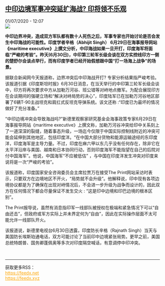 <!--1593600876000-->
[中印边境军事冲突延扩海战? 印将领不乐观](http://www.rfi.fr//cn/%E4%B8%AD%E5%9B%BD/20200701-%E4%B8%AD%E5%8D%B0%E8%BE%B9%E5%A2%83%E5%86%9B%E4%BA%8B%E5%86%B2%E7%AA%81%E5%BB%B6%E6%89%A9%E6%B5%B7%E6%88%98-%E5%8D%B0%E5%B0%86%E9%A2%86%E4%B8%8D%E4%B9%90%E8%A7%82)
------

<div>01/07/2020 - 12:07</div><img src="https://s.rfi.fr/media/display/087f08fe-a017-11ea-8fe1-005056a964fe/w:310/p:16x9/wy-4.jpg"><p><strong>中印边界冲突，造成双方军队都有数十人死伤之后，军事专家也开始讨论是否会发生中印海战的可能性。印度学者辛格（Abhijit Singh） 6月29日在海事报导网站《maritime executive》上撰文分析，中印海战如果一旦开打，印度海军将面临“严峻的考验”。昨天(6月30日)，中印第三轮军长级会谈在双方实控线印方一侧的楚舒尔会谈点举行，而有印度学者已经开始假想跟中国“打一场海上战争”的场景。</strong></p><div class="t-content__body u-clearfix"><div class="m-interstitial"></div><p>据联合新闻网今天报道称，边界冲突后中印海战开打? 专家分析结果指严峻考验。该报道引据《印度斯坦时报》6月30日消息，在当天举行的中印第三轮军长级会谈中，印方将再次要求中方从加勒万河谷、班公错等对峙地点撤军。为配合展现印方在会谈期间的强硬立场和“解决对峙局势的决心”，印度陆军已在加勒万河谷地区部署了6辆T-90主战坦克和肩扛式反坦克导弹系统。该文还称 :“印度已为最坏的情况做好了充分准备。”</p><p>“中印边境冲突会导致海战吗?”新德里观察家研究基金会海事政策专家6月29日在海事报导网站《maritime executive》上撰文称，加勒万河谷冲突给印中关系刻上了一道深深的裂缝，随着事态升级，一场迄今仅限于中国实际控制线附近的冲突可能会延伸到其他地区，包括印度洋。“在中国大部分货物和能源运输途经的东印度洋，印度海军是主导力量。不过，印度在麻六甲以东几乎没有任何存在，除非它在太平洋沿岸与美国、越南和日本协同行动，否则印度海军不能指望在自己的后院对付中国海军”。他说，中国海军“不应被低估” ，与中国在印度洋发生冲突对印度来说将是一次“严峻的考验”。</p><p>该报道称，印度国家安全咨询委员会主席拉贾万在接受The Print网站采访时表示，只要双方在边境地区不开火，“局势就不会升级”。他解释说，印中现有各项边境协议都是为了确保在出现对峙情况后，不会进一步升级为战争而设计的，因此双方在任何情况下都会尽量保证不发生交火 : “这是印中边境和印巴边境的根本区别”。</p><p>The Print报导说，虽然有消息指印军一线部队被授权在极端和紧急情况下可以“自由还击”，但政府或军方实际上并未界定何为“自由”，因此在实际操作层面不太可能允许一线部队开火。</p><p>该报道说，新德里电视台6月30日透露，印度防长辛格（Rajnath Singh）当天与美国防长埃斯珀通电话，双方可能讨论了当前印中边境紧张局势。更早之前，美国总统特朗普、国务卿蓬佩奥等多次对印度隔空喊话，有意调停中印冲突。</p><div class="o-self-promo o-self-promo--nl o-self-promo--hidden" data-selfpromo-newsletter></div><div class="o-self-promo o-self-promo--app o-self-promo--hidden" data-selfpromo-app></div></div><br><hr><div>获取更多RSS：<br><a href="https://feedx.net" style="color:orange" target="_blank">https://feedx.net</a> <br><a href="https://feedx.xyz" style="color:orange" target="_blank">https://feedx.xyz</a><br></div>
